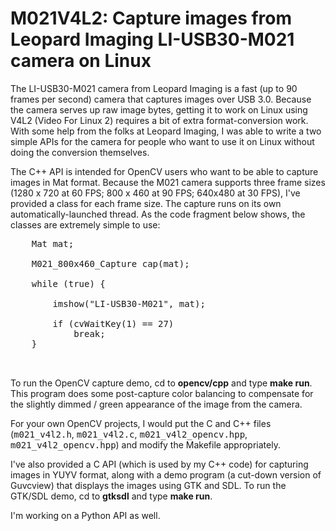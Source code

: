 # M021V4L2: Capture images from Leopard Imaging LI-USB30-M021 camera on Linux

The LI-USB30-M021 camera from Leopard Imaging is a fast (up to 90 frames per second) camera that captures
images over USB 3.0.  Because the camera serves up raw image bytes, getting it to work on Linux using V4L2 
(Video For Linux 2) requires a bit of extra format-conversion work.  With some help from the folks at Leopard Imaging, 
I was able to write a two simple APIs for the camera for people who want to use it on Linux without doing the conversion
themselves.

The C++ API is intended for OpenCV users who want to be able to capture images in Mat format.  Because the M021
camera supports three frame sizes (1280 x 720 at 60 FPS; 800 x 460 at 90 FPS; 640x480 at 30 FPS), I've provided
a class for each frame size. The capture runs on its own automatically-launched thread. As the code fragment below 
shows,  the classes are extremely simple to use:

<pre>
    Mat mat;

    M021_800x460_Capture cap(mat);

    while (true) {

        imshow("LI-USB30-M021", mat);

        if (cvWaitKey(1) == 27) 
            break;
    }

 </pre>

To run the OpenCV capture demo, cd to <b>opencv/cpp</b> and type <b>make run</b>.  This program does
some post-capture color balancing to compensate for the slightly dimmed / green appearance of the 
image from the camera.

For your own OpenCV projects, I would put the C and C++ files (<tt>m021\_v4l2.h</tt>, <tt>m021\_v4l2.c</tt>,
<tt>m021\_v4l2\_opencv.hpp</tt>, <tt>m021\_v4l2\_opencv.hpp</tt>) and modify the Makefile appropriately.

I've also provided a C API (which is used by my C++ code) for capturing images in YUYV format, along with a demo 
program (a cut-down version of Guvcview) that displays the images using GTK and SDL.  To run the GTK/SDL demo, 
cd to <b>gtksdl</b> and type <b>make run</b>.

I'm working on a Python API as well.
